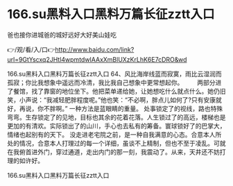 # 166.su黑料入口黑料万篇长征zztt入口
爸也接你进城爸的城好远好大好美山娃吃

👉/观/看/入/口👉http://www.baidu.com/link?url=9GtYscxq2JHtl4wpmtdwIAAxXmBlUXzKrLhK6E7cDRO&wd

166.su黑料入口黑料万篇长征zztt入口	64、风比海岸线蓝而寂寞，雨比云湿润而孤寂；你比我想象中遥远而冷清，我比我自己想象中更常想起你。
　　两部分进了餐馆，找了靠窗的地位坐下。他把菜单递给她，让她想吃什么就点什么。她仍旧笑，小声说：“我减轻肥胖程度呢。”他也笑：“不必啊，胖点儿如何了?只有安康就好，再说，你不胖啊。”
一种方法是蓝眼睛的重量。
处事锁定了的视线，路也特殊弯弯。生存锁定了的见地，目标也其余的花着花落。人生锁过了的高远，楼梯也是更加的有清欢。实际锁出了的山川，手心也去私有的筹备。寰球锁好了的巴掌大，情绪也起别有的天下。
没走进老宅院之前，是一种自我满意的心态。合意本人所处的情况，合意本人打理过的每一个详细，虽谈不上精制，但也不至于凌乱。可就在我俯首进外门，穿过通道，走出内门的那一刻，我震动了。从来，天井还不妨打理的如许好。

166.su黑料入口黑料万篇长征zztt入口
